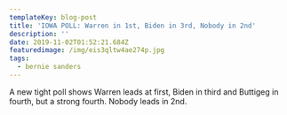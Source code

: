 ```yaml
---
templateKey: blog-post
title: 'IOWA POLL: Warren in 1st, Biden in 3rd, Nobody in 2nd'
description: ''
date: 2019-11-02T01:52:21.684Z
featuredimage: /img/eis3qltw4ae274p.jpg
tags:
  - bernie sanders
---
```

A new tight poll shows Warren leads at first, Biden in third and Buttigeg in fourth, but a strong fourth. Nobody leads in 2nd.

